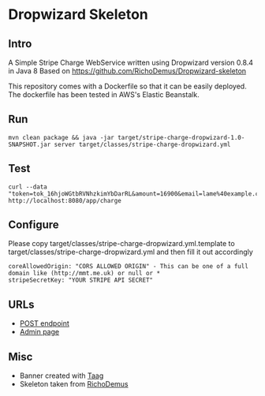 Dropwizard Skeleton
================

Intro
-------

A Simple Stripe Charge WebService written using Dropwizard version 0.8.4 in Java 8
Based on https://github.com/RichoDemus/Dropwizard-skeleton

This repository comes with a Dockerfile so that it can be easily deployed.
The dockerfile has been tested in AWS's Elastic Beanstalk.

Run
-----
```
mvn clean package && java -jar target/stripe-charge-dropwizard-1.0-SNAPSHOT.jar server target/classes/stripe-charge-dropwizard.yml 
```

Test
----
```
curl --data "token=tok_16hjoWGtbRVNhzkimYbDarRL&amount=16900&email=lame%40example.com"  http://localhost:8080/app/charge

```
Configure 
----------
Please copy target/classes/stripe-charge-dropwizard.yml.template to target/classes/stripe-charge-dropwizard.yml 
and then fill it out accordingly

```
coreAllowedOrigin: "CORS ALLOWED ORIGIN" - This can be one of a full domain like (http://mmt.me.uk) or null or *
stripeSecretKey: "YOUR STRIPE API SECRET"
```

URLs
----
* [POST endpoint](http://localhost:8080/app/charge)  
* [Admin page](http://localhost:8080/admin)

Misc
----
* Banner created with [Taag](http://patorjk.com/software/taag)
* Skeleton taken from [RichoDemus](https://github.com/RichoDemus/Dropwizard-skeleton)
